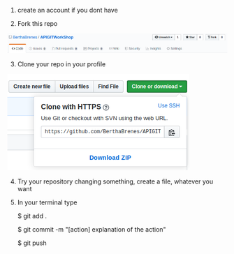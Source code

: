 
1. create an account if you dont have

2. Fork this repo

![alt text](../imgs/G1.png "Click Fork")


3. Clone your repo in your profile


![alt text](../imgs/G2.png "Clone the repository")


4. Try your repository changing something, create a file, whatever you want

5. In your terminal type

   $ git add .

   $ git commit -m "[action] explanation of the action"
    
    $ git push
